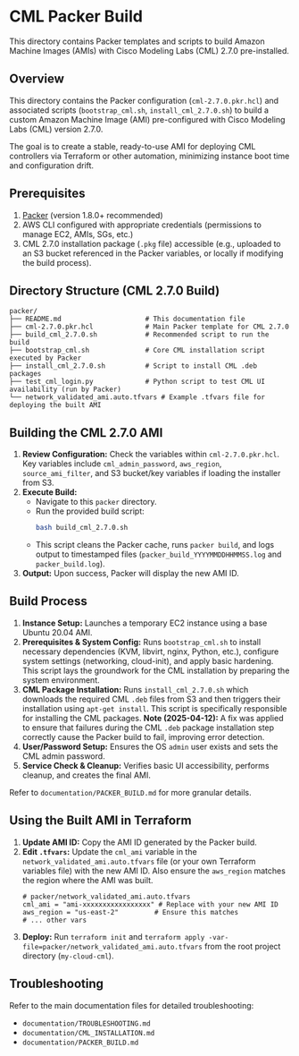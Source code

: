 # CML Packer Build

This directory contains Packer templates and scripts to build Amazon Machine Images (AMIs) with Cisco Modeling Labs (CML) 2.7.0 pre-installed.

## Overview

This directory contains the Packer configuration (`cml-2.7.0.pkr.hcl`) and associated scripts (`bootstrap_cml.sh`, `install_cml_2.7.0.sh`) to build a custom Amazon Machine Image (AMI) pre-configured with Cisco Modeling Labs (CML) version 2.7.0.

The goal is to create a stable, ready-to-use AMI for deploying CML controllers via Terraform or other automation, minimizing instance boot time and configuration drift.

## Prerequisites

1. [Packer](https://www.packer.io/downloads) (version 1.8.0+ recommended)
2. AWS CLI configured with appropriate credentials (permissions to manage EC2, AMIs, SGs, etc.)
3. CML 2.7.0 installation package (`.pkg` file) accessible (e.g., uploaded to an S3 bucket referenced in the Packer variables, or locally if modifying the build process).

## Directory Structure (CML 2.7.0 Build)

```
packer/
├── README.md                     # This documentation file
├── cml-2.7.0.pkr.hcl             # Main Packer template for CML 2.7.0
├── build_cml_2.7.0.sh            # Recommended script to run the build
├── bootstrap_cml.sh              # Core CML installation script executed by Packer
├── install_cml_2.7.0.sh          # Script to install CML .deb packages
├── test_cml_login.py             # Python script to test CML UI availability (run by Packer)
└── network_validated_ami.auto.tfvars # Example .tfvars file for deploying the built AMI
```

## Building the CML 2.7.0 AMI

1.  **Review Configuration:** Check the variables within `cml-2.7.0.pkr.hcl`. Key variables include `cml_admin_password`, `aws_region`, `source_ami_filter`, and S3 bucket/key variables if loading the installer from S3.
2.  **Execute Build:**
    *   Navigate to this `packer` directory.
    *   Run the provided build script:
        ```bash
        bash build_cml_2.7.0.sh
        ```
    *   This script cleans the Packer cache, runs `packer build`, and logs output to timestamped files (`packer_build_YYYYMMDDHHMMSS.log` and `packer_build.log`).
3.  **Output:** Upon success, Packer will display the new AMI ID.

## Build Process

1.  **Instance Setup:** Launches a temporary EC2 instance using a base Ubuntu 20.04 AMI.
2.  **Prerequisites & System Config:** Runs `bootstrap_cml.sh` to install necessary dependencies (KVM, libvirt, nginx, Python, etc.), configure system settings (networking, cloud-init), and apply basic hardening. This script lays the groundwork for the CML installation by preparing the system environment.
3.  **CML Package Installation:** Runs `install_cml_2.7.0.sh` which downloads the required CML `.deb` files from S3 and then triggers their installation using `apt-get install`. This script is specifically responsible for installing the CML packages. **Note (2025-04-12):** A fix was applied to ensure that failures during the CML `.deb` package installation step correctly cause the Packer build to fail, improving error detection.
4.  **User/Password Setup:** Ensures the OS `admin` user exists and sets the CML admin password.
5.  **Service Check & Cleanup:** Verifies basic UI accessibility, performs cleanup, and creates the final AMI.

Refer to `documentation/PACKER_BUILD.md` for more granular details.

## Using the Built AMI in Terraform

1.  **Update AMI ID:** Copy the AMI ID generated by the Packer build.
2.  **Edit `.tfvars`:** Update the `cml_ami` variable in the `network_validated_ami.auto.tfvars` file (or your own Terraform variables file) with the new AMI ID. Also ensure the `aws_region` matches the region where the AMI was built.
    ```hcl
    # packer/network_validated_ami.auto.tfvars
    cml_ami = "ami-xxxxxxxxxxxxxxxxx" # Replace with your new AMI ID
    aws_region = "us-east-2"         # Ensure this matches
    # ... other vars
    ```
3.  **Deploy:** Run `terraform init` and `terraform apply -var-file=packer/network_validated_ami.auto.tfvars` from the root project directory (`my-cloud-cml`).

## Troubleshooting

Refer to the main documentation files for detailed troubleshooting:
*   `documentation/TROUBLESHOOTING.md`
*   `documentation/CML_INSTALLATION.md`
*   `documentation/PACKER_BUILD.md`

